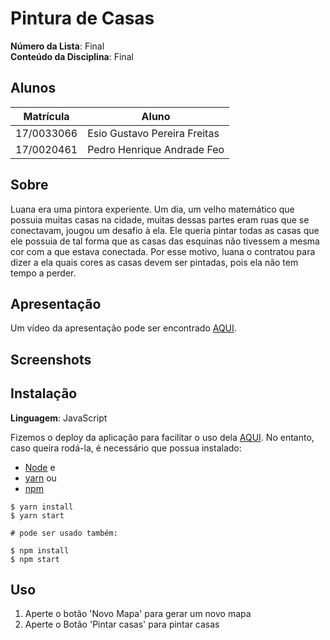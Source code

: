 # Pintura de Casas

**Número da Lista**: Final<br>
**Conteúdo da Disciplina**: Final<br>

## Alunos

| Matrícula  | Aluno                        |
| ---------- | ---------------------------- |
| 17/0033066 | Esio Gustavo Pereira Freitas |
| 17/0020461 | Pedro Henrique Andrade Feo   |

## Sobre

Luana era uma pintora experiente. Um dia, um velho matemático que
possuia muitas casas na cidade, muitas dessas partes eram ruas que
se conectavam, jougou um desafio à ela. Ele queria pintar todas as
casas que ele possuia de tal forma que as casas das esquinas não
tivessem a mesma cor com a que estava conectada. Por esse motivo,
luana o contratou para dizer a ela quais cores as casas devem ser
pintadas, pois ela não tem tempo a perder.

## Apresentação

Um vídeo da apresentação pode ser encontrado [AQUI]().

## Screenshots

<!-- ![](https://raw.githubusercontent.com/projeto-de-algoritmos/D-P_minimum-cost/master/assets/Screenshot%20from%202020-11-22%2014-56-17.png)
![](https://raw.githubusercontent.com/projeto-de-algoritmos/D-P_minimum-cost/master/assets/Screenshot%20from%202020-11-22%2014-56-34.png) -->

## Instalação

**Linguagem**: JavaScript<br>

Fizemos o deploy da aplicação para facilitar o uso dela [AQUI](https://node-painting.netlify.app/).
No entanto, caso queira rodá-la, é necessário que possua instalado:

- [Node](https://nodejs.org/en/) e
- [yarn](https://yarnpkg.com/) ou
- [npm](https://www.npmjs.com/)

```ssh
$ yarn install
$ yarn start

# pode ser usado também:

$ npm install
$ npm start
```

## Uso

1. Aperte o botão 'Novo Mapa' para gerar um novo mapa
2. Aperte o Botão 'Pintar casas' para pintar casas
